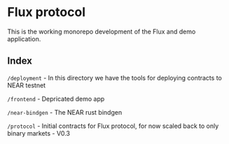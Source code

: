 # Flux protocol
This is the working monorepo development of the Flux and demo application.

## Index
`/deployment` - In this directory we have the tools for deploying contracts to NEAR testnet

`/frontend` - Depricated demo app

`/near-bindgen` - The NEAR rust bindgen

`/protocol` - Initial contracts for Flux protocol, for now scaled back to only binary markets - V0.3
